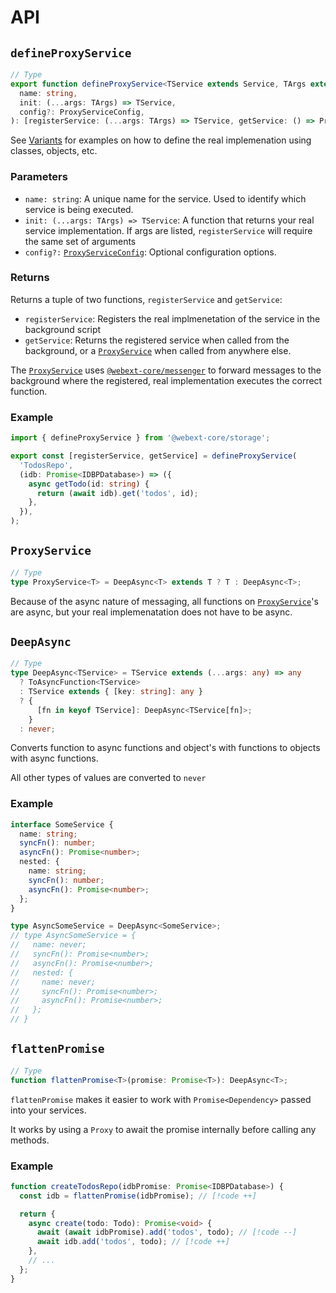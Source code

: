 # API

## `defineProxyService`

```ts
// Type
export function defineProxyService<TService extends Service, TArgs extends any[]>(
  name: string,
  init: (...args: TArgs) => TService,
  config?: ProxyServiceConfig,
): [registerService: (...args: TArgs) => TService, getService: () => ProxyService<TService>];
```

See [Variants](./variants) for examples on how to define the real implemenation using classes, objects, etc.

### Parameters

- `name: string`: A unique name for the service. Used to identify which service is being executed.
- `init: (...args: TArgs) => TService`: A function that returns your real service implementation. If args are listed, `registerService` will require the same set of arguments
- `config?:` [`ProxyServiceConfig`](#proxyserviceconfig): Optional configuration options.

### Returns

Returns a tuple of two functions, `registerService` and `getService`:

- `registerService`: Registers the real implmenetation of the service in the background script
- `getService`: Returns the registered service when called from the background, or a [`ProxyService`](#proxyservice) when called from anywhere else.

The [`ProxyService`](#proxyservice) uses [`@webext-core/messenger`](/messaging/) to forward messages to the background where the registered, real implementation executes the correct function.

### Example

```ts
import { defineProxyService } from '@webext-core/storage';

export const [registerService, getService] = defineProxyService(
  'TodosRepo',
  (idb: Promise<IDBPDatabase>) => ({
    async getTodo(id: string) {
      return (await idb).get('todos', id);
    },
  }),
);
```

## `ProxyService`

```ts
// Type
type ProxyService<T> = DeepAsync<T> extends T ? T : DeepAsync<T>;
```

Because of the async nature of messaging, all functions on [`ProxyService`](#proxyservice)'s are async, but your real implemenatation does not have to be async.

## `DeepAsync`

```ts
// Type
type DeepAsync<TService> = TService extends (...args: any) => any
  ? ToAsyncFunction<TService>
  : TService extends { [key: string]: any }
  ? {
      [fn in keyof TService]: DeepAsync<TService[fn]>;
    }
  : never;
```

Converts function to async functions and object's with functions to objects with async functions.

All other types of values are converted to `never`

### Example

```ts
interface SomeService {
  name: string;
  syncFn(): number;
  asyncFn(): Promise<number>;
  nested: {
    name: string;
    syncFn(): number;
    asyncFn(): Promise<number>;
  };
}

type AsyncSomeService = DeepAsync<SomeService>;
// type AsyncSomeService = {
//   name: never;
//   syncFn(): Promise<number>;
//   asyncFn(): Promise<number>;
//   nested: {
//     name: never;
//     syncFn(): Promise<number>;
//     asyncFn(): Promise<number>;
//   };
// }
```

## `flattenPromise`

```ts
// Type
function flattenPromise<T>(promise: Promise<T>): DeepAsync<T>;
```

`flattenPromise` makes it easier to work with `Promise<Dependency>` passed into your services.

It works by using a `Proxy` to await the promise internally before calling any methods.

### Example

```ts
function createTodosRepo(idbPromise: Promise<IDBPDatabase>) {
  const idb = flattenPromise(idbPromise); // [!code ++]

  return {
    async create(todo: Todo): Promise<void> {
      await (await idbPromise).add('todos', todo); // [!code --]
      await idb.add('todos', todo); // [!code ++]
    },
    // ...
  };
}
```
